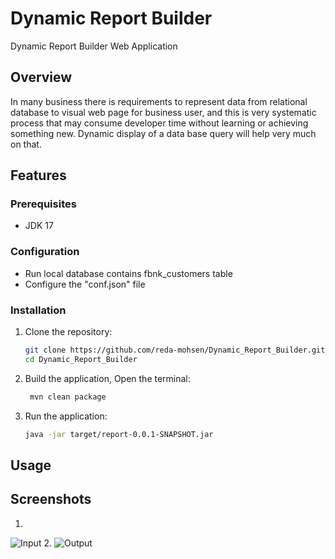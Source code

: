 # Dynamic Report Builder
Dynamic Report Builder Web Application

## Overview
In many business there is requirements to represent data from relational database to visual web page 
for business user, and this is very systematic process that may consume developer time without learning 
or achieving something new. Dynamic display of a data base query will help very much on that.

## Features

### Prerequisites
- JDK 17

### Configuration
- Run local database contains fbnk_customers table
- Configure the "conf.json" file

### Installation
1. Clone the repository:
    ```bash
    git clone https://github.com/reda-mohsen/Dynamic_Report_Builder.git
    cd Dynamic_Report_Builder
    ```
    
2. Build the application, Open the terminal:
   ```bash
    mvn clean package
    ```

3. Run the application:
   ```bash
   java -jar target/report-0.0.1-SNAPSHOT.jar
    ```

## Usage

## Screenshots
1. 
![Input](assets/input.png)
2. 
![Output](assets/output.png)

